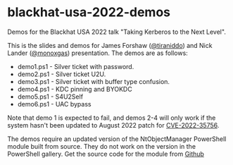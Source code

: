 # blackhat-usa-2022-demos
Demos for the Blackhat USA 2022 talk "Taking Kerberos to the Next Level".

This is the slides and demos for James Forshaw ([@tiraniddo](https://twitter.com/tiraniddo)) and Nick Lander ([@monoxgas](https://twitter.com/monoxgas)) presentation. The demos are as follows:

* demo1.ps1 - Silver ticket with password.
* demo2.ps1 - Silver ticket U2U.
* demo3.ps1 - Silver ticket with buffer type confusion.
* demo4.ps1 - KDC pinning and BYOKDC
* demo5.ps1 - S4U2Self
* demo6.ps1 - UAC bypass

Note that demo 1 is expected to fail, and demos 2-4 will only work if the system hasn't been updated to August 2022 patch for [CVE-2022-35756](https://msrc.microsoft.com/update-guide/en-US/vulnerability/CVE-2022-35756).

The demos require an updated version of the NtObjectManager PowerShell module built from source. They do not work on the version in the PowerShell gallery. Get the source code for the module from [Github](https://github.com/googleprojectzero/sandbox-attacksurface-analysis-tools)

